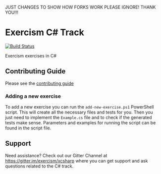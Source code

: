 JUST CHANGES TO SHOW HOW FORKS WORK
PLEASE IGNORE!
THANK YOU!!!


# Exercism C# Track

[![Build Status](https://travis-ci.org/exercism/csharp.svg?branch=master)](https://travis-ci.org/exercism/csharp)

Exercism exercises in C#

## Contributing Guide

Please see the [contributing guide](https://github.com/exercism/docs/tree/master/contributing-to-language-tracks)

### Adding a new exercise
To add a new exercise you can run the `add-new-exercise.ps1` PowerShell script. This will create all the necessary files and tests for you. Then you just need to implement the `Example.cs` file and to check if the generated tests make sense. Parameters and examples for running the script can be found in the script file.  

## Support
Need assistance? Check out our Gitter Channel at https://gitter.im/exercism/xcsharp where you can get support and ask questions related to the C# track.
